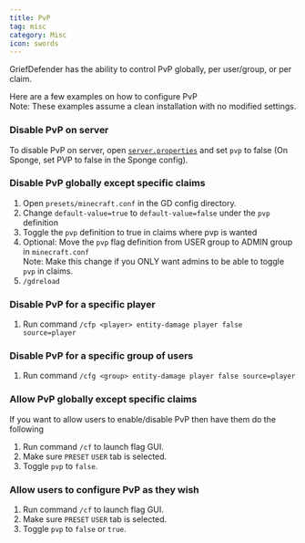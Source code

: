 ```yaml
---
title: PvP
tag: misc
category: Misc
icon: swords
---
```


GriefDefender has the ability to control PvP globally, per user/group, or per claim.  

Here are a few examples on how to configure PvP  
Note: These examples assume a clean installation with no modified settings.  

### Disable PvP on server
To disable PvP on server, open [`server.properties`](https://minecraft.wiki/w/Server.properties#pvp) and set `pvp` to false (On Sponge, set PVP to false in the Sponge config).  

### Disable PvP globally except specific claims

1. Open `presets/minecraft.conf` in the GD config directory.  
2. Change `default-value=true` to `default-value=false` under the `pvp` definition  
3. Toggle the `pvp` definition to true in claims where pvp is wanted  
4. Optional: Move the `pvp` flag definition from USER group to ADMIN group in `minecraft.conf`  
Note: Make this change if you ONLY want admins to be able to toggle `pvp` in claims.  
5. `/gdreload`

### Disable PvP for a specific player

1. Run command `/cfp <player> entity-damage player false source=player`  

### Disable PvP for a specific group of users

1. Run command `/cfg <group> entity-damage player false source=player`   

### Allow PvP globally except specific claims

If you want to allow users to enable/disable PvP then have them do the following  
1. Run command `/cf` to launch flag GUI.  
2. Make sure `PRESET` `USER` tab is selected.  
3. Toggle `pvp` to `false`.  

### Allow users to configure PvP as they wish

1. Run command `/cf` to launch flag GUI.  
2. Make sure `PRESET` `USER` tab is selected.  
3. Toggle `pvp` to `false` or `true`.  


